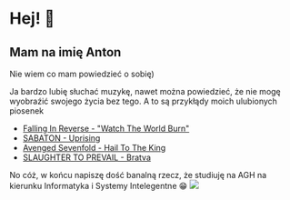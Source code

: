 # Hej! 👋

## Mam na imię Anton

Nie wiem co mam powiedzieć o sobię)

Ja bardzo lubię słuchać muzykę, nawet można powiedzieć, że nie mogę wyobraźić swojego życia bez tego. A to są przykłądy moich ulubionych piosenek
* [Falling In Reverse - "Watch The World Burn"](https://youtu.be/qMXESlny4-I?si=Fw2A3W7XZSWOekAA)
* [SABATON - Uprising](https://youtu.be/BmerZbDPXns?si=TbU3Xumppi-sfduO)
* [Avenged Sevenfold - Hail To The King](https://youtu.be/DelhLppPSxY?si=zenLUh53sqBaxR3F)
* [SLAUGHTER TO PREVAIL - Bratva](https://youtu.be/iUZRLYfHEgA?si=_gwooST6HNhnfr6T)

No cóż, w końcu napiszę  dość banalną rzecz, że studiuję na AGH na kierunku Informatyka i Systemy Intelegentne 😁
![](https://github.com/perakhod/perakhod.github.io/blob/main/%D0%BD%D0%BE%D0%B2%D0%BE%D0%B4%D0%B2%D0%BE%D1%80%D1%81%D0%BA%D0%B0%D1%8F-%D0%BA%D0%B8%D1%80%D0%BF%D0%B8%D1%87.gif?raw=true)
